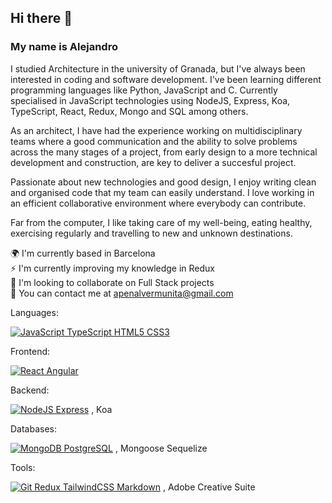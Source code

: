 ## Hi there 👋
### My name is Alejandro  
I studied Architecture in the university of Granada, but I've always been interested in coding and software development. I've been learning different programming languages like Python, JavaScript and C. Currently specialised in JavaScript technologies using NodeJS, Express, Koa, TypeScript, React, Redux, Mongo and SQL among others.

As an architect, I have had the experience working on multidisciplinary teams where a good communication and the ability to solve problems across the many stages of a project, from early design to a more technical development and construction, are key to deliver a succesful project.

Passionate about new technologies and good design, I enjoy writing clean and organised code that my team can easily understand. I love working in an efficient collaborative environment where everybody can contribute.

Far from the computer, I like taking care of my well-being, eating healthy, exercising regularly and travelling to new and unknown destinations.

🌍 I'm currently based in Barcelona  
⚡ I'm currently improving my knowledge in Redux  
🤝 I'm looking to collaborate on Full Stack projects  
💬 You can contact me at apenalvermunita@gmail.com  

Languages:

[![JavaScript TypeScript HTML5 CSS3](https://skills.thijs.gg/icons?i=js,ts,html,css)](https://skills.thijs.gg)

Frontend:

[![React Angular](https://skills.thijs.gg/icons?i=react,angular)](https://skills.thijs.gg)

Backend:

[![NodeJS Express](https://skills.thijs.gg/icons?i=nodejs,expressjs)](https://skills.thijs.gg) , Koa

Databases:

[![MongoDB PostgreSQL](https://skills.thijs.gg/icons?i=mongodb,postgres)](https://skills.thijs.gg) , Mongoose Sequelize

Tools:

[![Git Redux TailwindCSS Markdown](https://skills.thijs.gg/icons?i=git,redux,tailwind,md)](https://skills.thijs.gg) , Adobe Creative Suite
